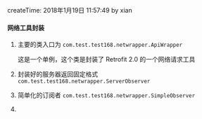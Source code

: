 
createTime: 2018年1月19日 11:57:49 by xian


#### 网络工具封装

1. 主要的类入口为 ``` com.test.test168.netwrapper.ApiWrapper ```

   这是一个单例，这个类是封装了 Retrofit 2.0 的一个网络请求工具

1. 封装好的服务器返回固定格式 ```com.test.test168.netwrapper.ServerObserver```


1. 简单化的订阅者 ```com.test.test168.netwrapper.SimpleObserver```


1.

